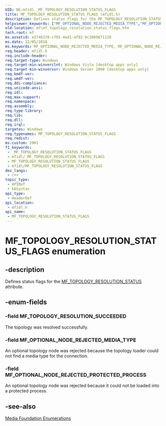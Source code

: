 ```yaml
---
UID: NE:mfidl._MF_TOPOLOGY_RESOLUTION_STATUS_FLAGS
title: MF_TOPOLOGY_RESOLUTION_STATUS_FLAGS (mfidl.h)
description: Defines status flags for the MF_TOPOLOGY_RESOLUTION_STATUS attribute.
helpviewer_keywords: ["MF_OPTIONAL_NODE_REJECTED_MEDIA_TYPE","MF_OPTIONAL_NODE_REJECTED_PROTECTED_PROCESS","MF_TOPOLOGY_RESOLUTION_STATUS_FLAGS","MF_TOPOLOGY_RESOLUTION_STATUS_FLAGS enumeration [Media Foundation]","MF_TOPOLOGY_RESOLUTION_SUCCEEDED","e2746378-cf01-4a41-af02-9c3089671120","mf.mf_topology_resolution_status_flags","mfidl/MF_OPTIONAL_NODE_REJECTED_MEDIA_TYPE","mfidl/MF_OPTIONAL_NODE_REJECTED_PROTECTED_PROCESS","mfidl/MF_TOPOLOGY_RESOLUTION_STATUS_FLAGS","mfidl/MF_TOPOLOGY_RESOLUTION_SUCCEEDED"]
old-location: mf\mf_topology_resolution_status_flags.htm
tech.root: mf
ms.assetid: e2746378-cf01-4a41-af02-9c3089671120
ms.date: 12/05/2018
ms.keywords: MF_OPTIONAL_NODE_REJECTED_MEDIA_TYPE, MF_OPTIONAL_NODE_REJECTED_PROTECTED_PROCESS, MF_TOPOLOGY_RESOLUTION_STATUS_FLAGS, MF_TOPOLOGY_RESOLUTION_STATUS_FLAGS enumeration [Media Foundation], MF_TOPOLOGY_RESOLUTION_SUCCEEDED, e2746378-cf01-4a41-af02-9c3089671120, mf.mf_topology_resolution_status_flags, mfidl/MF_OPTIONAL_NODE_REJECTED_MEDIA_TYPE, mfidl/MF_OPTIONAL_NODE_REJECTED_PROTECTED_PROCESS, mfidl/MF_TOPOLOGY_RESOLUTION_STATUS_FLAGS, mfidl/MF_TOPOLOGY_RESOLUTION_SUCCEEDED
req.header: mfidl.h
req.include-header: 
req.target-type: Windows
req.target-min-winverclnt: Windows Vista [desktop apps only]
req.target-min-winversvr: Windows Server 2008 [desktop apps only]
req.kmdf-ver: 
req.umdf-ver: 
req.ddi-compliance: 
req.unicode-ansi: 
req.idl: 
req.max-support: 
req.namespace: 
req.assembly: 
req.type-library: 
req.lib: 
req.dll: 
req.irql: 
targetos: Windows
req.typenames: MF_TOPOLOGY_RESOLUTION_STATUS_FLAGS
req.redist: 
ms.custom: 19H1
f1_keywords:
 - _MF_TOPOLOGY_RESOLUTION_STATUS_FLAGS
 - mfidl/_MF_TOPOLOGY_RESOLUTION_STATUS_FLAGS
 - MF_TOPOLOGY_RESOLUTION_STATUS_FLAGS
 - mfidl/MF_TOPOLOGY_RESOLUTION_STATUS_FLAGS
dev_langs:
 - c++
topic_type:
 - APIRef
 - kbSyntax
api_type:
 - HeaderDef
api_location:
 - mfidl.h
api_name:
 - MF_TOPOLOGY_RESOLUTION_STATUS_FLAGS
---
```


# MF_TOPOLOGY_RESOLUTION_STATUS_FLAGS enumeration


## -description

Defines status flags for the <a href="https://docs.microsoft.com/windows/desktop/medfound/mf-topology-resolution-status-attribute">MF_TOPOLOGY_RESOLUTION_STATUS</a> attribute.

## -enum-fields

### -field MF_TOPOLOGY_RESOLUTION_SUCCEEDED

The topology was resolved successfully.

### -field MF_OPTIONAL_NODE_REJECTED_MEDIA_TYPE

An optional topology node was rejected because the topology loader could not find a media type for the connection.

### -field MF_OPTIONAL_NODE_REJECTED_PROTECTED_PROCESS

An optional topology node was rejected because it could not be loaded into a protected process.

## -see-also

<a href="https://docs.microsoft.com/windows/desktop/medfound/media-foundation-enumerations">Media Foundation Enumerations</a>

